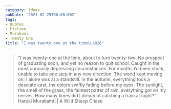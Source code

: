```yaml
---
category: Ideas
pubDate: '2021-02-25T00:00:00Z'
tags:
- Quotes
- Fiction
- Murakami
- Twenty One
title: "I was twenty one at the time\u2026"
---
```

> "I was twenty-one at the time, about to turn twenty-two. No prospect of graduating soon, and yet no reason to quit school. Caught in the most curiously depressing circumstances. For months I’d been stuck, unable to take one step in any new direction. The world kept moving on; I alone was at a standstill. In the autumn, everything took a desolate cast, the colors swiftly fading before my eyes. The sunlight, the smell of the grass, the faintest patter of rain, everything got on my nerves. How many times did I dream of catching a train at night?"
Haruki Murakami || A Wild Sheep Chase